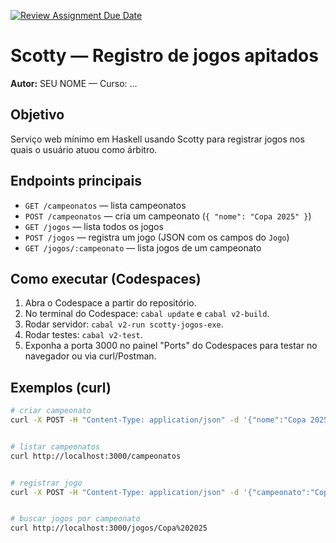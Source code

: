 [![Review Assignment Due Date](https://classroom.github.com/assets/deadline-readme-button-22041afd0340ce965d47ae6ef1cefeee28c7c493a6346c4f15d667ab976d596c.svg)](https://classroom.github.com/a/7NMOLXjY)


# Scotty — Registro de jogos apitados


**Autor:** SEU NOME — Curso: ...


## Objetivo
Serviço web mínimo em Haskell usando Scotty para registrar jogos nos quais o usuário atuou como árbitro.


## Endpoints principais
- `GET /campeonatos` — lista campeonatos
- `POST /campeonatos` — cria um campeonato (`{ "nome": "Copa 2025" }`)
- `GET /jogos` — lista todos os jogos
- `POST /jogos` — registra um jogo (JSON com os campos do `Jogo`)
- `GET /jogos/:campeonato` — lista jogos de um campeonato


## Como executar (Codespaces)
1. Abra o Codespace a partir do repositório.
2. No terminal do Codespace: `cabal update` e `cabal v2-build`.
3. Rodar servidor: `cabal v2-run scotty-jogos-exe`.
4. Rodar testes: `cabal v2-test`.
5. Exponha a porta 3000 no painel "Ports" do Codespaces para testar no navegador ou via curl/Postman.


## Exemplos (curl)
```bash
# criar campeonato
curl -X POST -H "Content-Type: application/json" -d '{"nome":"Copa 2025"}' http://localhost:3000/campeonatos


# listar campeonatos
curl http://localhost:3000/campeonatos


# registrar jogo
curl -X POST -H "Content-Type: application/json" -d '{"campeonato":"Copa 2025","dataJogo":"2025-09-22","numQuadra":2,"numMesa":1,"salario":150.0}' http://localhost:3000/jogos


# buscar jogos por campeonato
curl http://localhost:3000/jogos/Copa%202025
